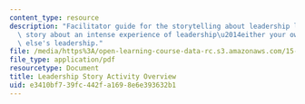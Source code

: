 ```yaml
---
content_type: resource
description: "Facilitator guide for the storytelling about leadership lab: tell a\
  \ story about an intense experience of leadership\u2014either your own or someone\
  \ else's leadership."
file: /media/https%3A/open-learning-course-data-rc.s3.amazonaws.com/15-277-special-seminar-in-communications-leadership-and-personal-effectiveness-coaching-fall-2008/e3410bf739fc442fa1698e6e393632b1_guide_04.pdf
file_type: application/pdf
resourcetype: Document
title: Leadership Story Activity Overview
uid: e3410bf7-39fc-442f-a169-8e6e393632b1
---
```


